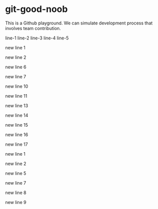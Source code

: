 # git-good-noob

This is a Github playground. We can simulate development process that involves team contribution.


line-1
line-2
line-3
line-4
line-5




new line 1


new line 2


new line 6


new line 7


new line 10


new line 11


new line 13


new line 14


new line 15


new line 16


new line 17


new line 1


new line 2


new line 5


new line 7


new line 8


new line 9

